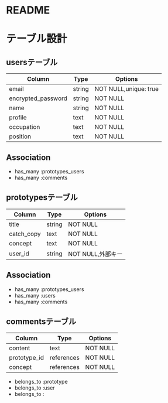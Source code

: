# README
# テーブル設計

## usersテーブル

| Column             | Type     | Options                                |
| ------------------ |----------|--------------------------------------- |
| email              | string   | NOT NULL,unique: true                  |
| encrypted_password | string   | NOT NULL                               |
| name               | string   | NOT NULL                               |
| profile            | text     | NOT NULL                               |
| occupation         | text     | NOT NULL                               |
| position           | text     | NOT NULL                               |

## Association
- has_many :prototypes_users
- has_many :comments

## prototypesテーブル

| Column             | Type     | Options                                |
| ------------------ |----------|--------------------------------------- |
| title              | string   | NOT NULL                               |
| catch_copy         | text     | NOT NULL                               |
| concept            | text     | NOT NULL                               |
| user_id            | string   | NOT NULL,外部キー                       |

## Association
- has_many :prototypes_users
- has_many :users
- has_many :comments

## commentsテーブル

| Column             | Type       | Options                                |
| ------------------ |----------  |--------------------------------------- |
| content            | text       | NOT NULL                               |
| prototype_id       | references | NOT NULL                               |
| concept            | references | NOT NULL                               |

- belongs_to :prototype
- belongs_to :user
- belongs_to :